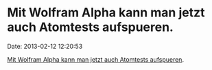 Mit Wolfram Alpha kann man jetzt auch Atomtests aufspueren.
===========================================================

Date: 2013-02-12 12:20:53

[Mit Wolfram Alpha kann man jetzt auch Atomtests
aufspueren](http://www.wolframalpha.com/input/?i=earthquakes+in+north+korea).
